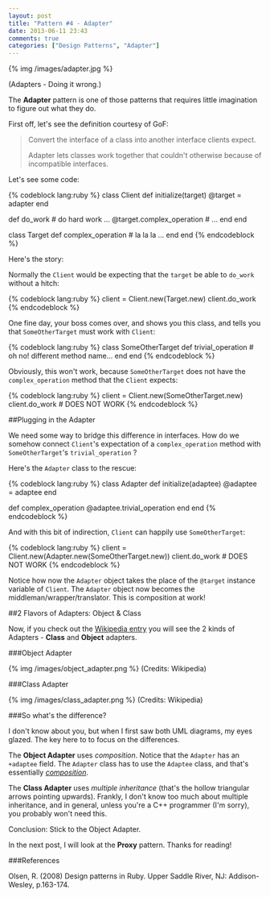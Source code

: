 ```yaml
---
layout: post
title: "Pattern #4 - Adapter"
date: 2013-06-11 23:43
comments: true
categories: ["Design Patterns", "Adapter"]
---
```


{% img /images/adapter.jpg %}

(Adapters - Doing it wrong.)

The __Adapter__ pattern is one of those patterns that requires little imagination to figure out what they do. 

First off, let's see the definition courtesy of GoF:

> Convert the interface of a class into another interface clients expect.
> 
> Adapter lets classes work together that couldn't otherwise because of incompatible interfaces.

Let's see some code:

{% codeblock lang:ruby %}
class Client
  def initialize(target)
    @target = adapter
  end
  
  def do_work
    # do hard work …
    @target.complex_operation
    # ...
  end
end

class Target
  def complex_operation
    # la la la ...
  end
end
{% endcodeblock %}

Here's the story:

Normally the `Client` would be expecting that the `target` be able to `do_work` without a hitch:

{% codeblock lang:ruby %}
client = Client.new(Target.new)
client.do_work
{% endcodeblock %}

One fine day, your boss comes over, and shows you this class, and tells you that `SomeOtherTarget` must work with `Client`:

{% codeblock lang:ruby %}
class SomeOtherTarget
  def trivial_operation
    # oh no! different method name…
  end
end
{% endcodeblock %}

Obviously, this won't work, because `SomeOtherTarget` does not have the `complex_operation` method that the `Client` expects:

{% codeblock lang:ruby %}
client = Client.new(SomeOtherTarget.new)
client.do_work # DOES NOT WORK
{% endcodeblock %}

##Plugging in the Adapter

We need some way to bridge this difference in interfaces. How do we somehow connect `Client`'s expectation of a `complex_operation` method with `SomeOtherTarget`'s `trivial_operation` ?

Here's the `Adapter` class to the rescue:

{% codeblock lang:ruby %}
class Adapter 
  def initialize(adaptee)
    @adaptee = adaptee
  end
  
  def complex_operation
    @adaptee.trivial_operation
  end
end
{% endcodeblock %}

And with this bit of indirection, `Client` can happily use `SomeOtherTarget`:

{% codeblock lang:ruby %}
client = Client.new(Adapter.new(SomeOtherTarget.new))
client.do_work # DOES NOT WORK
{% endcodeblock %}

Notice how now the `Adapter` object takes the place of the `@target` instance variable of `Client`. The `Adapter` object now becomes the middleman/wrapper/translator. This is composition at work!

##2 Flavors of Adapters: Object & Class

Now, if you check out the [Wikipedia entry](http://en.wikipedia.org/wiki/Adapter_pattern) you will see the 2 kinds of Adapters - __Class__ and __Object__ adapters.

###Object Adapter

{% img /images/object_adapter.png %}
(Credits: Wikipedia)

###Class Adapter

{% img /images/class_adapter.png %}
(Credits: Wikipedia)

###So what's the difference?

I don't know about you, but when I first saw both UML diagrams, my eyes glazed. The key here to to focus on the differences.

The __Object Adapter__ uses _composition_. Notice that the `Adapter` has an `+adaptee` field. The `Adapter` class has to use the `Adaptee` class, and that's essentially [_composition_](http://en.wikipedia.org/wiki/Composition_over_inheritance).

The __Class Adapter__ uses _multiple inheritance_ (that's the hollow triangular arrows pointing upwards). Frankly, I don't know too much about multiple inheritance, and in general, unless you're a C++ programmer (I'm sorry), you probably won't need this.

Conclusion: Stick to the Object Adapter.

In the next post, I will look at the __Proxy__ pattern. Thanks for reading! 

###References

Olsen, R. (2008) Design patterns in Ruby. Upper Saddle River, NJ: Addison-Wesley, p.163-174.

